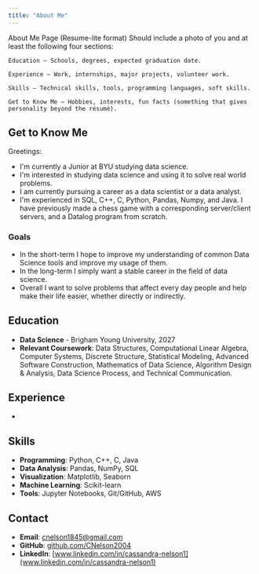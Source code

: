 ```yaml
---
title: "About Me"
---
```


About Me Page (Resume-lite format)
Should include a photo of you and at least the following four sections:

    Education – Schools, degrees, expected graduation date.

    Experience – Work, internships, major projects, volunteer work.

    Skills – Technical skills, tools, programming languages, soft skills.

    Get to Know Me – Hobbies, interests, fun facts (something that gives personality beyond the résumé).

## Get to Know Me

Greetings:

- I'm currently a Junior at BYU studying data science. 
- I'm interested in studying data science and using it to solve real world problems.
- I am currently pursuing a career as a data scientist or a data analyst. 
- I'm experienced in SQL, C++, C, Python, Pandas, Numpy, and Java. I have previously made a chess game with a corresponding server/client servers, and a Datalog program from scratch.

### Goals
- In the short-term I hope to improve my understanding of common Data Science tools and improve my usage of them.
- In the long-term I simply want a stable career in the field of data science. 
- Overall I want to solve problems that affect every day people and help make their life easier, whether directly or indirectly. 


## Education

- **Data Science** - Brigham Young University, 2027
- **Relevant Coursework**: Data Structures, Computational Linear Algebra, Computer Systems, Discrete Structure, Statistical Modeling, Advanced Software Construction, Mathematics of Data Science, Algorithm Design & Analysis, Data Science Process, and Technical Communication.

## Experience

- 

## Skills

- **Programming**: Python, C++, C, Java
- **Data Analysis**: Pandas, NumPy, SQL
- **Visualization**: Matplotlib, Seaborn
- **Machine Learning**: Scikit-learn
- **Tools**: Jupyter Notebooks, Git/GitHub, AWS

## Contact

- **Email**: cnelson1845@gmail.com
- **GitHub**: [github.com/CNelson2004](https://github.com/CNelson2004)
- **LinkedIn**: [www.linkedin.com/in/cassandra-nelson1](www.linkedin.com/in/cassandra-nelson1)

